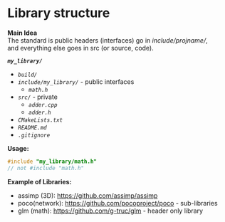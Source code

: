 # Library structure

**Main Idea**  
The standard is public headers (interfaces) go in _include/projname/_,  
and everything else goes in src (or source, code).

**_`my_library/`_**
- _`build/`_
- _`include/my_library/`_ - public interfaces
	- _`math.h`_
- _`src/`_ - private
	- _`adder.cpp`_
	- _`adder.h`_
- _`CMakeLists.txt`_
- _`README.md`_
- _`.gitignore`_


**Usage:**
```cpp
#include "my_library/math.h"
// not #include "math.h"
```


**Example of Libraries:**
- assimp (3D): https://github.com/assimp/assimp
- poco(network): https://github.com/pocoproject/poco - sub-libraries
- glm (math): https://github.com/g-truc/glm - header only library
